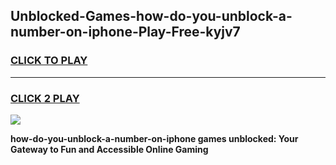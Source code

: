 
## Unblocked-Games-how-do-you-unblock-a-number-on-iphone-Play-Free-kyjv7
<h3>
<a href="https://premium76.site?title=how-do-you-unblock-a-number-on-iphone&ref=12A">CLICK TO PLAY</a></h3>
<hr>

<h3>
<a href="https://premium76.site?title=how-do-you-unblock-a-number-on-iphone&ref=12A">CLICK 2 PLAY</a>
  
</h3>

<a href="https://premium76.site?title=how-do-you-unblock-a-number-on-iphone&ref=12A"><img src="https://clearcache.store/games.png"></a>


**how-do-you-unblock-a-number-on-iphone games unblocked: Your Gateway to Fun and Accessible Online Gaming**

